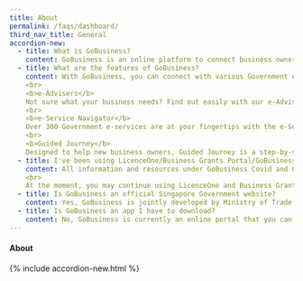 ```yaml
---
title: About
permalink: /faqs/dashboard/
third_nav_title: General
accordion-new:
  - title: What is GoBusiness?
    content: GoBusiness is an online platform to connect business owners to various Government e-services and resources. This includes applying for registering a business, applying for licences and grants, and more. Jointly developed by Ministry of Trade and Industry, Smart Nation and Digital Government Group, and GovTech, it also offers personalised help and recommendations for your business with our e-Advisers.
  - title: What are the features of GoBusiness?
    content: With GoBusiness, you can connect with various Government e-services and resources with the help of these features:
    <br>
    <b>e-Advisers</b>
    Not sure what your business needs? Find out easily with our e-Advisers. Simply answer a few questions about your business and get helpful recommendations on grants you can apply for, next steps to start a business, and more. We have over 4 e-Advisers <a href="/e-services" target="_blank">here</a> to help you use GoBusiness effectively.
    <br>
    <b>e-Service Navigator</b>
    Over 300 Government e-services are at your fingertips with the e-Service Navigator. An online directory of e-services and resources, it's a fast and easy way to locate what your business needs at a glance.
    <br>
    <b>Guided Journey</b>
    Designed to help new business owners, Guided Journey is a step-by-step walkthrough to apply for the licences you need. This feature is currently only available for businesses in the food services industry. We are also working on expanding the Guided Journey feature to help with other tasks such as applying for grants.
  - title: I've been using LicenceOne/Business Grants Portal/GoBusiness Covid/Gov Assist. Can I continue using them?
    content: All information and resources under GoBusiness Covid and Gov Assist are now available on GoBusiness, and can be found here and here respectively.
    <br>
    At the moment, you may continue using LicenceOne and Business Grants Portal. Simply log in to them via GoBusiness, with your SingPass or CorpPass here.
  - title: Is GoBusiness an official Singapore Government website?
    content: Yes, GoBusiness is jointly developed by Ministry of Trade and Industry (MTI), Smart Nation and Digital Government Group (SNDGO), and GovTech. All Government agencies managing the e-services offered on GoBusiness were also involved in its development.  
  - title: Is GoBusiness an app I have to download?
    content: No, GoBusiness is currently an online portal that you can access with your web browser only.
---
```


#### About
{% include accordion-new.html %}
